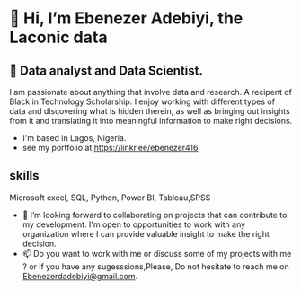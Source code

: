 # 👋 Hi, I’m Ebenezer Adebiyi, the Laconic data
## 👀  Data analyst and Data Scientist.
 I am passionate about anything that involve data and research.
 A recipent of Black in Technology Scholarship.
 I enjoy working with different types of data and discovering what is hidden therein, as well as bringing out insights from it and translating it into meaningful information to make right decisions.
 - I'm based in Lagos, Nigeria. 
 - see my portfolio at https://linkr.ee/ebenezer416 
 
 ## skills
 Microsoft excel, SQL, Python, Power BI, Tableau,SPSS
- 💞️ I’m looking forward to collaborating on projects that can contribute to my development. I'm open to opportunities to work with any organization where I can provide valuable insight to make the right decision.
- 📫 Do you want to work with me or discuss some of my projects with me ? or if you have any sugesssions,Please, Do not hesitate to reach me on Ebenezerdadebiyi@gmail.com.

<!---
Awaitingprof/Awaitingprof is a ✨ special ✨ repository because its `README.md` (this file) appears on your GitHub profile.
You can click the Preview link to take a look at your changes.
--->
